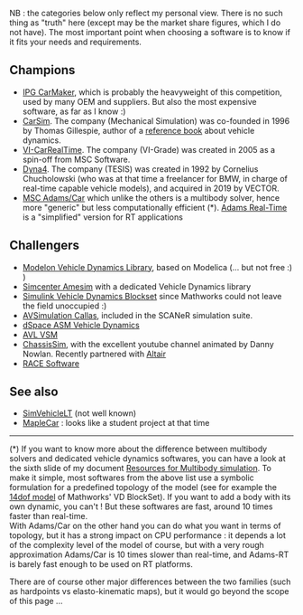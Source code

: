 
NB : the categories below only reflect my personal view. There is no such thing as "truth" here (except may be the market share figures, which I do not have). The most important point when choosing a software is to know if it fits your needs and requirements. 

## Champions
* [IPG CarMaker](https://ipg-automotive.com/fr/produits-et-services/simulation-software/carmaker/), which is probably the heavyweight of this competition, used by many OEM and suppliers. But also the most expensive software, as far as I know :)
* [CarSim](https://www.carsim.com/). The company (Mechanical Simulation) was co-founded in 1996 by Thomas Gillespie, author of a [reference book](https://github.com/EricCabrol/VehicleDynamics/blob/master/books.md) about vehicle dynamics. 
* [VI-CarRealTime](https://www.vi-grade.com/en/products/vi-carrealtime/). The company (VI-Grade) was created in 2005 as a spin-off from MSC Software.
* [Dyna4](https://www.vector.com/int/en/products/products-a-z/software/dyna4/). The company (TESIS) was created in 1992 by Cornelius Chucholowski (who was at that time a freelancer for BMW, in charge of real-time capable vehicle models), and acquired in 2019 by VECTOR.
* [MSC Adams/Car](https://www.mscsoftware.com/fr/product/adamscar) which unlike the others is a multibody solver, hence more "generic" but less computationally efficient (*). [Adams Real-Time](https://www.mscsoftware.com/fr/product/adams-real-time) is a "simplified" version for RT applications
 

## Challengers
* [Modelon Vehicle Dynamics Library](https://www.modelon.com/library/vehicle-dynamics-library), based on Modelica (... but not free :) )
* [Simcenter Amesim](https://www.plm.automation.siemens.com/global/fr/products/simulation-test/vehicle-dynamics.html) with a dedicated Vehicle Dynamics library
* [Simulink Vehicle Dynamics Blockset](https://www.mathworks.com/products/vehicle-dynamics.html) since Mathworks could not leave the field unoccupied :)
* [AVSimulation Callas](https://www.avsimulation.com/callas-vehicle-dynamics-model-runtime/), included in the SCANeR simulation suite.
* [dSpace ASM Vehicle Dynamics](https://www.dspace.com/en/pub/home/products/sw/automotive_simulation_models/produkte_asm/vehicle_dynamics_models.cfm)
* [AVL VSM](https://www.avl.com/-/avl-vsm-4-)
* [ChassisSim](https://www.chassissim.com/), with the excellent youtube channel animated by Danny Nowlan. Recently partnered with [Altair](https://altairengineering.fr/chassissim/)
* [RACE Software](https://race.software/)

## See also
* [SimVehicleLT](https://www.faac.com/realtime-technologies/products/simvehiclelt/) (not well known)
* [MapleCar](https://www.maplesoft.com/webinars/recorded/featured.aspx?id=1288) : looks like a student project at that time



---

(*) If you want to know more about the difference between multibody solvers and dedicated vehicle dynamics softwares, you can have a look at the sixth slide of my document [Resources for Multibody simulation](https://github.com/EricCabrol/Short_stories/blob/master/multibody_simulation_resources_in_10slides.pdf).
To make it simple, most softwares from the above list use a symbolic formulation for a predefined topology of the model (see for example the [14dof model](https://www.mathworks.com/help/vdynblks/ug/passenger-vehicle-dynamics-models.html) of Mathworks' VD BlockSet). If you want to add a body with its own dynamic, you can't ! But these softwares are fast, around 10 times faster than real-time.  
With Adams/Car on the other hand you can do what you want in terms of topology, but it has a strong impact on CPU performance : it depends a lot of the complexity level of the model of course, but with a very rough approximation Adams/Car is 10 times slower than real-time, and Adams-RT is barely fast enough to be used on RT platforms.

There are of course other major differences between the two families (such as hardpoints vs elasto-kinematic maps), but it would go beyond the scope of this page ...

